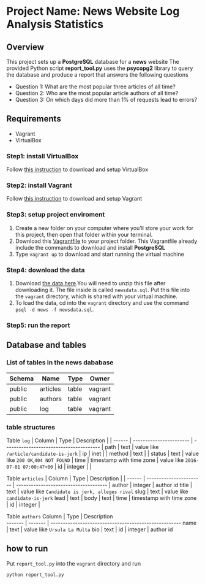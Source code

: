 # Project Name: News Website Log Analysis Statistics
## Overview
This project sets up a **PostgreSQL** database for a **news** website
The provided Python script **report_tool.py** uses the **psycopg2** library to query
the database and produce a report that answers the following questions
- Question 1: What are the most popular three articles of all time?
- Question 2: Who are the most popular article authors of all time?
- Question 3: On which days did more than 1% of requests lead to errors?

## Requirements
- Vagrant
- VirtualBox

### Step1: install VirtualBox
Follow [this instruction](https://www.virtualbox.org/wiki/Downloads) to download and setup VirtualBox
### Step2: install Vagrant
Follow [this instruction](https://www.vagrantup.com/downloads.html) to download and setup Vagrant
### Step3: setup project enviroment
1. Create a new folder on your computer where you’ll store your work for this project, then open that folder within your terminal.
2. Download this [Vagrantfile](https://github.com/udacity/fullstack-nanodegree-vm/blob/master/vagrant/Vagrantfile) to your project folder. This Vagrantfile already include the commands to download and install **PostgreSQL**
3. Type `vagrant up` to download and start running the virtual machine
### Step4: download the data
1. Download [the data here](https://d17h27t6h515a5.cloudfront.net/topher/2016/August/57b5f748_newsdata/newsdata.zip).You will need to unzip this file after downloading it. The file inside is called `newsdata.sql`. Put this file into the `vagrant` directory, which is shared with your virtual machine.
2. To load the data, cd into the `vagrant` directory and use the command `psql -d news -f newsdata.sql`.
### Step5: run the report

## Database and tables

### List of tables in the news dababase
| Schema |   Name   |  Type  |  Owner  |
| ------ | -------- | ------ | ------- |
| public | articles | table  | vagrant |
| public | authors  | table  | vagrant |
| public | log      | table  | vagrant |

### table structures

Table `log`
| Column |           Type          |             Description                 |
| ------ | ----------------------- | --------------------------------------- | 
 path   | text                     | value like `/article/candidate-is-jerk` |
 ip     | inet                     |                                         |
 method | text                     |                                         |
 status | text                     | value like `200 OK`,`404 NOT FOUND`     |
 time   | timestamp with time zone | value like `2016-07-01 07:00:47+00`     |
 id     | integer                  |                                         |

Table `articles`
| Column |           Type          |                   Description         |
| ------ | ----------------------- | ------------------------------------- |
 author | integer                  | author id
 title  | text                     | value like `Candidate is jerk, alleges rival`
 slug   | text                     | value like `candidate-is-jerk`
 lead   | text                     | 
 body   | text                     | 
 time   | timestamp with time zone |
 id     | integer                  | 

Table `authors`
 Column |  Type   |                      Description                       
------- | ------- | -----------------------------------------------------
 name   | text    | value like `Ursula La Multa`
 bio    | text    | 
 id     | integer | author id

## how to run
Put `report_tool.py` into the `vagrant` directory and run
```shell
python report_tool.py
```